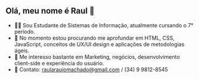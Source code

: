 ## Olá, meu nome é Raul 👋

- 👨‍🎓 Sou Estudante de Sistemas de Informação, atualmente cursando o 7° período.
- 🧠 No momento estou procurando me aprofundar em HTML, CSS, JavaScript, conceitos de UX/UI design e aplicações de metodologias ágeis.
- 🎯 Me interesso bastante em Marketing, negócios, desenvolvimento client-side e experiência do usuário.
- 💬 Contato: raularaujomachado@gmail.com / (34) 9 9812-8545
<!--
**Raul-Araujo-Machado/Raul-Araujo-Machado** is a ✨ _special_ ✨ repository because its `README.md` (this file) appears on your GitHub profile.
-->
